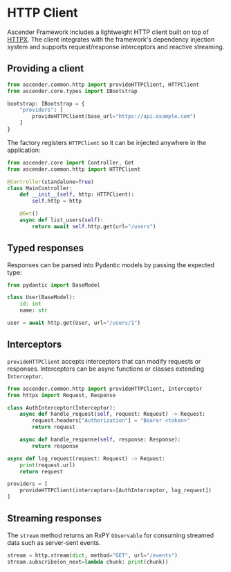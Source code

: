 # HTTP Client

Ascender Framework includes a lightweight HTTP client built on top of [HTTPX](https://www.python-httpx.org/). The client integrates with the framework's dependency injection system and supports request/response interceptors and reactive streaming.

## Providing a client

```python title="bootstrap.py"
from ascender.common.http import provideHTTPClient, HTTPClient
from ascender.core.types import IBootstrap

bootstrap: IBootstrap = {
    "providers": [
        provideHTTPClient(base_url="https://api.example.com")
    ]
}
```

The factory registers `HTTPClient` so it can be injected anywhere in the application:

```python title="main_controller.py"
from ascender.core import Controller, Get
from ascender.common.http import HTTPClient

@Controller(standalone=True)
class MainController:
    def __init__(self, http: HTTPClient):
        self.http = http

    @Get()
    async def list_users(self):
        return await self.http.get(url="/users")
```

## Typed responses

Responses can be parsed into Pydantic models by passing the expected type:

```python title="usage.py"
from pydantic import BaseModel

class User(BaseModel):
    id: int
    name: str

user = await http.get(User, url="/users/1")
```

## Interceptors

`provideHTTPClient` accepts interceptors that can modify requests or responses. Interceptors can be async functions or classes extending `Interceptor`.

```python title="interceptors.py"
from ascender.common.http import provideHTTPClient, Interceptor
from httpx import Request, Response

class AuthInterceptor(Interceptor):
    async def handle_request(self, request: Request) -> Request:
        request.headers["Authorization"] = "Bearer <token>"
        return request

    async def handle_response(self, response: Response):
        return response

async def log_request(request: Request) -> Request:
    print(request.url)
    return request

providers = [
    provideHTTPClient(interceptors=[AuthInterceptor, log_request])
]
```

## Streaming responses

The `stream` method returns an RxPY `Observable` for consuming streamed data such as server-sent events.

```python title="stream.py"
stream = http.stream(dict, method="GET", url="/events")
stream.subscribe(on_next=lambda chunk: print(chunk))
```

